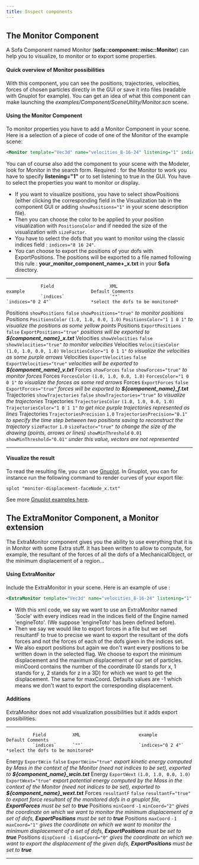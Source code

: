 ```yaml
---
title: Inspect components
---
```


The Monitor Component
---------------------

A Sofa Component named Monitor (**sofa::component::misc::Monitor**) can
help you to visualize, to monitor or to export some properties.

#### Quick overview of Monitor possibilities

With this component, you can see the positions, trajectories,
velocities, forces of chosen particles directly in the GUI or save it
into files (readable with Gnuplot for example). You can get an idea of
what this component can make launching the
*examples/Component/SceneUtility/Monitor.scn* scene.

#### Using the Monitor Component

To monitor properties you have to add a Monitor Component in your scene.
Here is a selection of a piece of code of one of the Monitor of the
example scene:

```xml
<Monitor template="Vec3d" name="velocities_8-16-24" listening="1" indices="8 16 24" showPositions="0" PositionsColor="1 1 0 1" showVelocities="1" VelocitiesColor="1 1 0 1" ForcesColor="1 1 0 1" showMinThreshold="0.01" TrajectoriesPrecision="0.1" TrajectoriesColor="1 1 0 1" sizeFactor="1" />
```

You can of course also add the component to your scene with the Modeler,
look for Monitor in the search form. Required : for the Monitor to work
you have to specify **listening="1"** or to set listening to true in the
GUI. You have to select the properties you want to monitor or display.

-   If you want to visualize positions, you have to select showPositions
    (either clicking the corresponding field in the Visualization tab in
    the component GUI or adding `showPositions="1"` in your scene
    description file).
-   Then you can choose the color to be applied to your position
    visualization with `PositionsColor` and if needed the size of the
    visualization with `sizeFactor`.
-   You have to select the dofs that you want to monitor using the
    classic indices field : `indices="8 16 24"`.
-   You can choose to export the positions of your dofs
    with ExportPositions. The positions will be exported to a file named
    following this rule : **your\_monitor\_component\_name+\_x.txt** in
    your **Sofa** directory.

  -------------- ------------------------- ------------------------ ------------------------------- --------------------------------------------------------------------------------------
                 Field                     XML                      example                         Default Comments
                 `indices`                 `""`                     `indices="0 2 4"`               *select the dofs to be monitored*
  Positions      `showPositions`           `false`                  `showPositions="true"`          *to monitor positions*
  Positions      `PositionsColor`          `(1.0, 1.0, 0.0, 1.0)`   `PositionsColor="1 1 0 1"`      *to visualize the positions as some yellow points*
  Positions      `ExportPositions`         `false`                  `ExportPositions="true"`        *positions will be exported to **\${component\_name}\_x.txt***
  Velocities     `showVelocities`          `false`                  `showVelocities="true"`         *to monitor velocities*
  Velocities     `VelocitiesColor`         `(1.0, 1.0, 0.0, 1.0)`   `VelocitiesColor="1 0 1 1"`     *to visualize the velocities as some purple arrows*
  Velocities     `ExportVelocities`        `false`                  `ExportVelocities="true"`       *velocities will be exported to **\${component\_name}\_v.txt***
  Forces         `showForces`              `false`                  `showForces="true"`             *to monitor forces*
  Forces         `ForcesColor`             `(1.0, 1.0, 0.0, 1.0)`   `ForcesColor="1 0 0 1"`         *to visualize the forces as some red arrows*
  Forces         `ExportForces`            `false`                  `ExportForces="true"`           *forces will be exported to **\${component\_name}\_f.txt***
  Trajectories   `showTrajectories`        `false`                  `showTrajectories="true"`       *to visualize the trajectories*
  Trajectories   `TrajectoriesColor`       `(1.0, 1.0, 0.0, 1.0)`   `TrajectoriesColor="1 0 1 1"`   *to get nice purple trajectories represented as lines*
  Trajectories   `TrajectoriesPrecision`   `1.0`                    `TrajectoriesPrecision="0.1"`   *to specify the time step between two positions saving to reconstruct the trajectory*
                 `sizeFactor`              `1.0`                    `sizeFactor="true"`             *to change the size of the drawing (points, arrows or lines)*
                 `showMinThreshold`        `0.01`                   `showMinThreshold="0.01"`       *under this value, vectors are not represented*
  -------------- ------------------------- ------------------------ ------------------------------- --------------------------------------------------------------------------------------

#### Visualize the result
To read the resulting file, you can use [Gnuplot](http://www.gnuplot.info/). In Gnuplot, you can for instance run the following command to render curves of your export file:
```batch
splot "monitor-displacement-faceNode_x.txt"
```

See more [Gnuplot examples here](http://gnuplot.sourceforge.net/demo/surface1.html).



The ExtraMonitor Component, a Monitor extension
-----------------------------------------------

The ExtraMonitor component gives you the ability to use everything that
it is in Monitor with some Extra stuff. It has been written to allow to
compute, for example, the resultant of the forces of all the dofs of a
MechanicalObject, or the minimum displacement of a region...

#### Using ExtraMonitor

Include the ExtraMonitor in your scene. Here is an example of use :

```xml
<ExtraMonitor template="Vec3d" name="velocities_8-16-24" listening="1" indices="8 16 24" showPositions="0" PositionsColor="1 1 0 1" showVelocities="1" VelocitiesColor="1 1 0 1" ForcesColor="1 1 0 1" showMinThreshold="0.01" TrajectoriesPrecision="0.1" TrajectoriesColor="1 1 0 1" sizeFactor="1" ExportWcin="false" ExportWext="false" resultantF="true" />
```

-   With this xml code, we say we want to use an ExtraMonitor named
    'Socle' with every indices read in the indices field of the Engine
    named 'engineToto'. (We suppose 'engineToto' has been
    defined before).
-   Then we say we would like to export forces in a file but we set
    resultantF to true to precise we want to export the resultant of the
    dofs forces and not the forces of each of the dofs given in the
    indices set.
-   We also export positions but again we don't want every positions to
    be written down in the selected flag. We choose to export the
    minimum displacement and the maximum displacement of our set
    of particles. minCoord contains the number of the coordinate (0
    stands for x, 1 stands for y, 2 stands for z in a 3D) for which we
    want to get the displacement. The same for maxCoord. Defaults values
    are -1 which means we don't want to export the
    corresponding displacement.

#### Additions

ExtraMonitor does not add visualization possibilities but it adds export
possibilities.

  ----------- -------------- ------------------------ --------------------- ----------------------------------------------------------------------------------------------------------------------------------------------------------
              Field          XML                      example               Default Comments
              `indices`      `""`                     `indices="0 2 4"`     *select the dofs to be monitored*
  Energy      `ExportWcin`   `false`                  `ExportWcin="true"`   *export kinetic energy computed by Mass in the context of the Monitor (need not indices to be set), exported to **\${component\_name}\_wcin.txt***
  Energy      `ExportWext`   `(1.0, 1.0, 0.0, 1.0)`   `ExportWext="true"`   *export potential energy computed by the Mass in the context of the Monitor (need not indices to be set), exported to **\${component\_name}\_wext.txt***
  Forces      `resultantF`   `false`                  `resultantF="true"`   *to export force resultant of the monitored dofs in a gnuplot file, **ExportForces** must be set to **true***
  Positions   `minCoord`     `-1`                     `minCoord="2"`        *gives the coordinate on which we want to monitor the minimum displacement of a set of dofs, **ExportPositions** must be set to **true***
  Positions   `maxCoord`     `-1`                     `maxCoord="1"`        *gives the coordinate on which we want to monitor the minimum displacement of a set of dofs, **ExportPositions** must be set to **true***
  Positions   `dispCoord`    `-1`                     `dispCoord="0"`       *gives the coordinate on which we want to export the displacement of the given dofs, **ExportPositions** must be set to **true***
  ----------- -------------- ------------------------ --------------------- ----------------------------------------------------------------------------------------------------------------------------------------------------------


